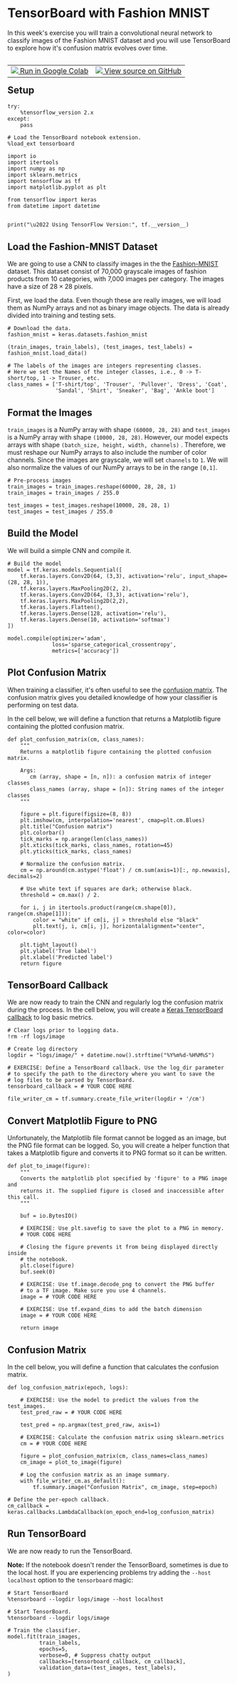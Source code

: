 # TensorBoard with Fashion MNIST

In this week's exercise you will train a convolutional neural network to classify images of the Fashion MNIST dataset and you will use TensorBoard to explore how it's confusion matrix evolves over time.

<table class="tfo-notebook-buttons" align="left">
  <td>
    <a target="_blank" href="https://colab.research.google.com/github/lmoroney/dlaicourse/blob/master/TensorFlow%20Deployment/Course%204%20-%20TensorFlow%20Serving/Week%203/Exercises/TFServing_Week3_Exercise.ipynb">
    <img src="https://www.tensorflow.org/images/colab_logo_32px.png" />
    Run in Google Colab</a>
  </td>
  <td>
    <a target="_blank" href="https://github.com/lmoroney/dlaicourse/blob/master/TensorFlow%20Deployment/Course%204%20-%20TensorFlow%20Serving/Week%203/Exercises/TFServing_Week3_Exercise.ipynb">
    <img src="https://www.tensorflow.org/images/GitHub-Mark-32px.png" />
    View source on GitHub</a>
  </td>
</table>

## Setup


```
try:
    %tensorflow_version 2.x
except:
    pass
```


```
# Load the TensorBoard notebook extension.
%load_ext tensorboard
```


```
import io
import itertools
import numpy as np
import sklearn.metrics
import tensorflow as tf
import matplotlib.pyplot as plt

from tensorflow import keras
from datetime import datetime


print("\u2022 Using TensorFlow Version:", tf.__version__)
```

## Load the Fashion-MNIST Dataset

We are going to use a CNN to classify images in the the [Fashion-MNIST](https://research.zalando.com/welcome/mission/research-projects/fashion-mnist/) dataset. This dataset consist of 70,000 grayscale images of fashion products from 10 categories, with 7,000 images per category. The images have a size of $28\times28$ pixels.

First, we load the data. Even though these are really images, we will load them as NumPy arrays and not as binary image objects. The data is already divided into training and testing sets.


```
# Download the data.
fashion_mnist = keras.datasets.fashion_mnist

(train_images, train_labels), (test_images, test_labels) = fashion_mnist.load_data()

# The labels of the images are integers representing classes.
# Here we set the Names of the integer classes, i.e., 0 -> T-short/top, 1 -> Trouser, etc.
class_names = ['T-shirt/top', 'Trouser', 'Pullover', 'Dress', 'Coat',
               'Sandal', 'Shirt', 'Sneaker', 'Bag', 'Ankle boot']
```

## Format the Images

`train_images` is a NumPy array with shape `(60000, 28, 28)` and `test_images` is a NumPy array with shape `(10000, 28, 28)`. However, our model expects arrays with shape `(batch_size, height, width, channels)` . Therefore, we must reshape our NumPy arrays to also include the number of color channels. Since the images are grayscale, we will set `channels` to `1`. We will also normalize the values of our NumPy arrays to be in the range `[0,1]`.


```
# Pre-process images
train_images = train_images.reshape(60000, 28, 28, 1)
train_images = train_images / 255.0

test_images = test_images.reshape(10000, 28, 28, 1)
test_images = test_images / 255.0
```

## Build the Model

We will build a simple CNN and compile it.


```
# Build the model
model = tf.keras.models.Sequential([
    tf.keras.layers.Conv2D(64, (3,3), activation='relu', input_shape=(28, 28, 1)),
    tf.keras.layers.MaxPooling2D(2, 2),
    tf.keras.layers.Conv2D(64, (3,3), activation='relu'),
    tf.keras.layers.MaxPooling2D(2,2),
    tf.keras.layers.Flatten(),
    tf.keras.layers.Dense(128, activation='relu'),
    tf.keras.layers.Dense(10, activation='softmax')
])

model.compile(optimizer='adam',
              loss='sparse_categorical_crossentropy',
              metrics=['accuracy'])
```

## Plot Confusion Matrix

When training a classifier, it's often useful to see the [confusion matrix](https://en.wikipedia.org/wiki/Confusion_matrix). The confusion matrix gives you detailed knowledge of how your classifier is performing on test data.

In the cell below, we will define a function that returns a Matplotlib figure containing the plotted confusion matrix.


```
def plot_confusion_matrix(cm, class_names):
    """
    Returns a matplotlib figure containing the plotted confusion matrix.
    
    Args:
       cm (array, shape = [n, n]): a confusion matrix of integer classes
       class_names (array, shape = [n]): String names of the integer classes
    """
    
    figure = plt.figure(figsize=(8, 8))
    plt.imshow(cm, interpolation='nearest', cmap=plt.cm.Blues)
    plt.title("Confusion matrix")
    plt.colorbar()
    tick_marks = np.arange(len(class_names))
    plt.xticks(tick_marks, class_names, rotation=45)
    plt.yticks(tick_marks, class_names)
    
    # Normalize the confusion matrix.
    cm = np.around(cm.astype('float') / cm.sum(axis=1)[:, np.newaxis], decimals=2)
    
    # Use white text if squares are dark; otherwise black.
    threshold = cm.max() / 2.
    
    for i, j in itertools.product(range(cm.shape[0]), range(cm.shape[1])):
        color = "white" if cm[i, j] > threshold else "black"
        plt.text(j, i, cm[i, j], horizontalalignment="center", color=color)
        
    plt.tight_layout()
    plt.ylabel('True label')
    plt.xlabel('Predicted label')
    return figure
```

## TensorBoard Callback

We are now ready to train the CNN and regularly log the confusion matrix during the process. In the cell below, you will create a [Keras TensorBoard callback](https://www.tensorflow.org/api_docs/python/tf/keras/callbacks/TensorBoard) to log basic metrics.


```
# Clear logs prior to logging data.
!rm -rf logs/image

# Create log directory
logdir = "logs/image/" + datetime.now().strftime("%Y%m%d-%H%M%S")

# EXERCISE: Define a TensorBoard callback. Use the log_dir parameter
# to specify the path to the directory where you want to save the
# log files to be parsed by TensorBoard.
tensorboard_callback = # YOUR CODE HERE

file_writer_cm = tf.summary.create_file_writer(logdir + '/cm')
```

## Convert Matplotlib Figure to PNG

Unfortunately, the Matplotlib file format cannot be logged as an image, but the PNG file format can be logged. So, you will create a helper function that takes a Matplotlib figure and converts it to PNG format so it can be written. 


```
def plot_to_image(figure):
    """
    Converts the matplotlib plot specified by 'figure' to a PNG image and
    returns it. The supplied figure is closed and inaccessible after this call.
    """
    
    buf = io.BytesIO()
    
    # EXERCISE: Use plt.savefig to save the plot to a PNG in memory.
    # YOUR CODE HERE
    
    # Closing the figure prevents it from being displayed directly inside
    # the notebook.
    plt.close(figure)
    buf.seek(0)
    
    # EXERCISE: Use tf.image.decode_png to convert the PNG buffer
    # to a TF image. Make sure you use 4 channels.
    image = # YOUR CODE HERE
    
    # EXERCISE: Use tf.expand_dims to add the batch dimension
    image = # YOUR CODE HERE
    
    return image
```

## Confusion Matrix

In the cell below, you will define a function that calculates the confusion matrix.


```
def log_confusion_matrix(epoch, logs):
    
    # EXERCISE: Use the model to predict the values from the test_images.
    test_pred_raw = # YOUR CODE HERE
    
    test_pred = np.argmax(test_pred_raw, axis=1)
    
    # EXERCISE: Calculate the confusion matrix using sklearn.metrics
    cm = # YOUR CODE HERE
    
    figure = plot_confusion_matrix(cm, class_names=class_names)
    cm_image = plot_to_image(figure)
    
    # Log the confusion matrix as an image summary.
    with file_writer_cm.as_default():
        tf.summary.image("Confusion Matrix", cm_image, step=epoch)

# Define the per-epoch callback.
cm_callback = keras.callbacks.LambdaCallback(on_epoch_end=log_confusion_matrix)
```

## Run TensorBoard

We are now ready to run the TensorBoard.

**Note:** If the notebook doesn't render the TensorBoard, sometimes is due to the local host. If you are experiencing problems try adding the `--host localhost` option to the `tensorboard` magic:

```
# Start TensorBoard
%tensorboard --logdir logs/image --host localhost
```


```
# Start TensorBoard.
%tensorboard --logdir logs/image 

# Train the classifier.
model.fit(train_images,
          train_labels,
          epochs=5,
          verbose=0, # Suppress chatty output
          callbacks=[tensorboard_callback, cm_callback],
          validation_data=(test_images, test_labels),
)
```
